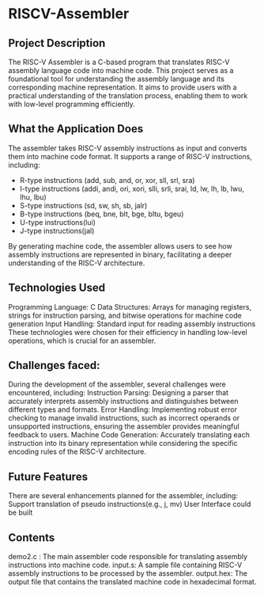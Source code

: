 # RISCV-Assembler

## Project Description
The RISC-V Assembler is a C-based program that translates RISC-V assembly language code into machine code. This project serves as a foundational tool for understanding the assembly language and its corresponding machine representation. It aims to provide users with a practical understanding of the translation process, enabling them to work with low-level programming efficiently.

## What the Application Does
The assembler takes RISC-V assembly instructions as input and converts them into machine code format. It supports a range of RISC-V instructions, including:
- R-type instructions (add, sub, and, or, xor, sll, srl, sra)
- I-type instructions (addi, andi, ori, xori, slli, srli, srai, ld, lw, lh, lb, lwu, lhu, lbu)
- S-type instructions (sd, sw, sh, sb, jalr)
- B-type instructions (beq, bne, blt, bge, bltu, bgeu)
- U-type instructions(lui)
- J-type instructions(jal)

By generating machine code, the assembler allows users to see how assembly instructions are represented in binary, facilitating a deeper understanding of the RISC-V architecture.

## Technologies Used
Programming Language: C
Data Structures: Arrays for managing registers, strings for instruction parsing, and bitwise operations for machine code generation
Input Handling: Standard input for reading assembly instructions
These technologies were chosen for their efficiency in handling low-level operations, which is crucial for an assembler.

## Challenges faced:
During the development of the assembler, several challenges were encountered, including:
Instruction Parsing: Designing a parser that accurately interprets assembly instructions and distinguishes between different types and formats.
Error Handling: Implementing robust error checking to manage invalid instructions, such as incorrect operands or unsupported instructions, ensuring the assembler provides meaningful feedback to users.
Machine Code Generation: Accurately translating each instruction into its binary representation while considering the specific encoding rules of the RISC-V architecture.


## Future Features
There are several enhancements planned for the assembler, including:
Support translation of pseudo instructions(e.g., j, mv)
User Interface could be built

## Contents
demo2.c : The main assembler code responsible for translating assembly instructions into machine code.
input.s: A sample file containing RISC-V assembly instructions to be processed by the assembler.
output.hex: The output file that contains the translated machine code in hexadecimal format.

